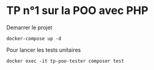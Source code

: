 # TP n°1 sur la POO avec PHP

Demarrer le projet 

```
docker-compose up -d
```

Pour lancer les tests unitaires
```
docker exec -it tp-poo-tester composer test
```